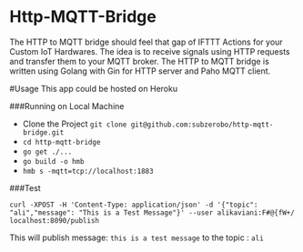 # Http-MQTT-Bridge

The HTTP to MQTT bridge should feel that gap of IFTTT Actions for your Custom IoT Hardwares.
The idea is to receive signals using HTTP requests and transfer them to your MQTT broker. The HTTP to MQTT bridge is written using Golang with Gin for HTTP server and Paho MQTT client.

#Usage
This app could be hosted on Heroku

###Running on Local Machine

* Clone the Project `git clone git@github.com:subzerobo/http-mqtt-bridge.git`
* `cd http-mqtt-bridge`
* `go get ./...`
* `go build -o hmb`
* `hmb s -mqtt=tcp://localhost:1883`

###Test

`curl -XPOST -H 'Content-Type: application/json' -d '{"topic": "ali","message": "This is a Test Message"}' --user alikaviani:F#@{fW+/ localhost:8090/publish`

This will publish message: `this is a test message` to the topic : `ali`



 